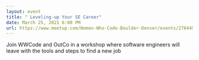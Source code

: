 ```yaml
---
layout: event
title: " Leveling-up Your SE Career"
date: March 25, 2021 6:00 PM
url: https://www.meetup.com/Women-Who-Code-Boulder-Denver/events/276449734/
---
```

Join WWCode and OutCo in a workshop where software engineers will leave with the tools and steps to find a new job
